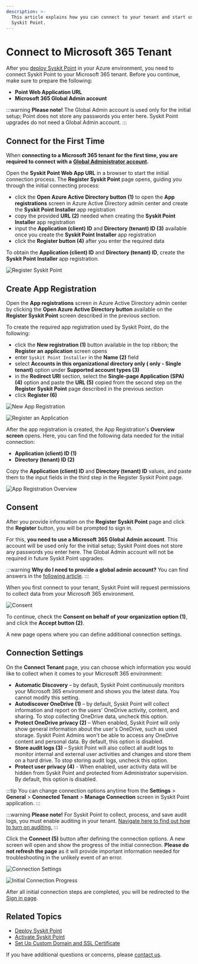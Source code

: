 ```yaml
---
description: >-
  This article explains how you can connect to your tenant and start using
  Syskit Point.
---
```


# Connect to Microsoft 365 Tenant

After you [deploy Syskit Point](deploy-syskit-point.md) in your Azure environment, you need to connect Syskit Point to your Microsoft 365 tenant. Before you continue, make sure to prepare the following:

* **Point Web Application URL**
* **Microsoft 365 Global Admin account**

:::warning
**Please note!**  The Global Admin account is used only for the initial setup; Point does not store any passwords you enter here. Syskit Point upgrades do not need a Global Admin account.
:::

## Connect for the First Time

When **connecting to a Microsoft 365 tenant for the first time, you are required to connect with a** [**Global Administrator account**](../../requirements/permission-requirements.md#global-administrator)**.**

Open the **Syskit Point Web App URL** in a browser to start the initial connection process. The **Register Syskit Point** page opens, guiding you through the initial connecting process:

* click the **Open Azure Active Directory button (1)** to open the **App registrations** screen in Azure Active Directory admin center and create the **Syskit Point Installer** app registration
* copy the provided **URL (2)** needed when creating the **Syskit Point Installer** app registration
* input the **Application (client) ID** and **Directory (tenant) ID (3)** available once you create the **Syskit Point Installer** app registration
* click the **Register button (4)** after you enter the required data

To obtain the **Application (client) ID** and **Directory (tenant) ID**, create the **Syskit Point Installer** app registration.

![Register Syskit Point](../../../static/img/connect-to-tenant-register.png)

## Create App Registration

Open the **App registrations** screen in Azure Active Directory admin center by clicking the **Open Azure Active Directory button** available on the **Register Syskit Point** screen described in the previous section.

To create the required app registration used by Syskit Point, do the following:

* click the **New registration (1)** button available in the top ribbon; the **Register an application** screen opens
* enter `Syskit Point Installer` in the **Name (2)** field
* select **Accounts in this organizational directory only ( only - Single tenant)** option under **Supported account types (3)** &#x20;
* in the **Redirect URI** section, select the **Single-page Application (SPA) (4)** option and paste the **URL (5)** copied from the second step on the **Register Syskit Point** page described in the previous section
* click **Register (6)**

![New App Registration](../../../static/img/connect-to-tenant-new-app-registration.png)

![Register an Application](../../../static/img/connect-to-tenant-register-application.png)

After the app registration is created, the App Registration's **Overview screen** opens. Here, you can find the following data needed for the initial connection:

* **Application (client) ID (1)**
* **Directory (tenant) ID (2)**

Copy the **Application (client) ID** and **Directory (tenant) ID** values, and paste them to the input fields in the third step in the Register Syskit Point page.

![App Registration Overview](../../../static/img/connect-to-tenant-app-registration-overview.png)

## Consent

After you provide information on the **Register Syskit Point** page and click the **Register** button, you will be prompted to sign in.

For this, **you need to use a Microsoft 365 Global Admin account**. This account will be used only for the initial setup; Syskit Point does not store any passwords you enter here. The Global Admin account will not be required in future Syskit Point upgrades.

:::warning
**Why do I need to provide a global admin account?**  You can find answers in the [following article](../../requirements/permission-requirements.md#microsoft-365).
:::

When you first connect to your tenant, Syskit Point will request permissions to collect data from your Microsoft 365 environment.

![Consent](../../../static/img/connect-to-tenant-consent.png)

To continue, check the **Consent on behalf of your organization option (1)**, and click the **Accept button (2)**.

A new page opens where you can define additional connection settings.

## Connection Settings

On the **Connect Tenant** page, you can choose which information you would like to collect when it comes to your Microsoft 365 environment:

* **Automatic Discovery** – by default, Syskit Point continuously monitors your Microsoft 365 environment and shows you the latest data. You cannot modify this setting.
* **Autodiscover OneDrive (1)** – by default, Syskit Point will collect information and report on the users' OneDrive activity, content, and sharing. To stop collecting OneDrive data, uncheck this option.
* **Protect OneDrive privacy (2)** – When enabled, Syskit Point will only show general information about the user's OneDrive, such as used storage. Syskit Point Admins won't be able to access any OneDrive content and personal data. By default, this option is disabled.
* **Store audit logs (3)** – Syskit Point will also collect all audit logs to monitor internal and external user activities and changes and store them on a hard drive. To stop storing audit logs, uncheck this option.
* **Protect user privacy (4)** - When enabled, user activity data will be hidden from Syskit Point and protected from Administrator supervision. By default, this option is disabled.

:::tip
You can change connection options anytime from the **Settings** > **General** > **Connected Tenant** > **Manage Connection** screen in Syskit Point application.
:::

:::warning
**Please note!**  For Syskit Point to collect, process, and save audit logs, you must enable auditing in your tenant. [Navigate here to find out how to turn on auditing.](../../configuration/turn-on-auditing.md)
:::

Click the **Connect (5)** button after defining the connection options. A new screen will open and show the progress of the initial connection. **Please do not refresh the page** as it will provide important information needed for troubleshooting in the unlikely event of an error.

![Connection Settings](../../../static/img/connect-to-tenant-settings.png)

![Initial Connection Progress](../../../static/img/connect-to-tenant-progress.png)

After all initial connection steps are completed, you will be redirected to the [Sign in page](../../get-to-know-syskit-point/navigate-through-syskit-point.md#sign-in-screen).

## Related Topics

* [Deploy Syskit Point](deploy-syskit-point.md)
* [Activate Syskit Point](../activation/activate-syskit-point.md)
* [Set Up Custom Domain and SSL Certificate](set-up-custom-domain-and-ssl-certificate.md)

If you have additional questions or concerns, please [contact us](https://www.syskit.com/contact-us/).
